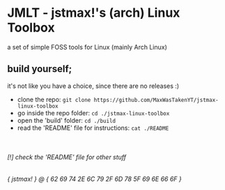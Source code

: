 # JMLT - jstmax!'s (arch) Linux Toolbox
a set of simple FOSS tools for Linux (mainly Arch Linux)

## build yourself;
it's not like you have a choice, since there are no releases :)
* clone the repo: `git clone https://github.com/MaxWasTakenYT/jstmax-linux-toolbox`
* go inside the repo folder: `cd ./jstmax-linux-toolbox`
* open the 'build' folder: `cd ./build`
* read the 'README' file for instructions: `cat ./README`

&nbsp;
###### [!] check the 'README' file for other stuff
###### { jstmax! } @ { 62 69 74 2E 6C 79 2F 6D 78 5F 69 6E 66 6F }
